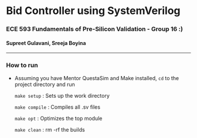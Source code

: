 # Bid Controller using SystemVerilog
### ECE 593 Fundamentals of Pre-Silicon Validation - Group 16 :)
#### Supreet Gulavani, Sreeja Boyina
-----------------------------------------------------

### How to run
- Assuming you have Mentor QuestaSim and Make installed, `cd` to the project directory and run
       
    `make setup` : Sets up the work directory

    `make compile` : Compiles all .sv files
    
    `make opt`   : Optimizes the top module
    
    `make clean`   : rm -rf the builds
